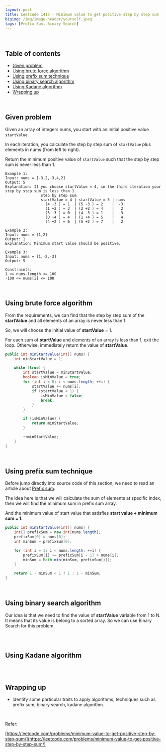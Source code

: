 ```yaml
---
layout: post
title: Leetcode 1413 - Minimum value to get positive step by step sum
bigimg: /img/image-header/yourself.jpeg
tags: [Prefix Sum, Binary Search]
---
```





<br>

## Table of contents
- [Given problem](#given-problem)
- [Using brute force algorithm](#using-brute-force-algorithm)
- [Using prefix sum technique](#using-prefix-sum-technique)
- [Using binary search algorithm](#using-binary-search-algorithm)
- [Using Kadane algorithm](#using-kadane-algorithm)
- [Wrapping up](#wrapping-up)


<br>

## Given problem

Given an array of integers nums, you start with an initial positive value ```startValue```.

In each iteration, you calculate the step by step sum of ```startValue``` plus elements in nums (from left to right).

Return the minimum positive value of ```startValue``` such that the step by step sum is never less than 1.

```
Example 1:
Input: nums = [-3,2,-3,4,2]
Output: 5
Explanation: If you choose startValue = 4, in the third iteration your step by step sum is less than 1.
                step by step sum
                startValue = 4 | startValue = 5 | nums
                  (4 -3 ) = 1  | (5 -3 ) = 2    |  -3
                  (1 +2 ) = 3  | (2 +2 ) = 4    |   2
                  (3 -3 ) = 0  | (4 -3 ) = 1    |  -3
                  (0 +4 ) = 4  | (1 +4 ) = 5    |   4
                  (4 +2 ) = 6  | (5 +2 ) = 7    |   2

Example 2:
Input: nums = [1,2]
Output: 1
Explanation: Minimum start value should be positive.

Example 3:
Input: nums = [1,-2,-3]
Output: 5

Constraints:
1 <= nums.length <= 100
-100 <= nums[i] <= 100
```

<br>

## Using brute force algorithm

From the requirements, we can find that the step by step sum of the **startValue** and all elements of an array is never less than 1.

So, we will choose the initial value of **startValue** = 1.

For each sum of **startValue** and elements of an array is less than 1, exit the loop. Otherwise, immediately return the value of **startValue**.

```java 
public int minStartValue(int[] nums) {
    int minStartValue = 1;

    while (true) {
        int startValue = minStartValue;
        boolean isMinValue = true;
        for (int i = 0; i < nums.length; ++i) {
            startValue += nums[i];
            if (startValue < 1) {
                isMinValue = false;
                break;
            }
        }

        if (isMinValue) {
            return minStartValue;
        }

        ++minStartValue;
    }
}
```


<br>

## Using prefix sum technique

Before jump directly into source code of this section, we need to read an article about [Prefix sum](https://ducmanhphan.github.io/2019-06-30-Prefix-sum/).

The idea here is that we will calculate the sum of elements at specific index, then we will find the minimum sum in prefix sum array. 

And the minimum value of start value that satisfies **start value + minimum sum = 1**.

```java
public int minStartValue(int[] nums) {
    int[] prefixSum = new int[nums.length];
    prefixSum[0] = nums[0];
    int minSum = prefixSum[0];

    for (int i = 1; i < nums.length; ++i) {
        prefixSum[i] += prefixSum[i - 1] + nums[i];
        minSum = Math.min(minSum, prefixSum[i]);
    }

    return 1 - minSum < 1 ? 1 : 1 - minSum;
}
```



<br>

## Using binary search algorithm

Our idea is that we need to find the value of **startValue** variable from 1 to N. It means that its value is belong to a sorted array. So we can use Binary Search for this problem.

```java

```


<br>

## Using Kadane algorithm


```java

```


<br>

## Wrapping up

- Identify some particular traits to apply algorithms, techniques such as prefix sum, binary search, kadane algorithm. 

<br>

Refer:

[https://leetcode.com/problems/minimum-value-to-get-positive-step-by-step-sum/](https://leetcode.com/problems/minimum-value-to-get-positive-step-by-step-sum/)